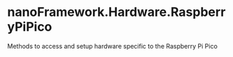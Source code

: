 # nanoFramework.Hardware.RaspberryPiPico
Methods to access and setup hardware specific to the Raspberry Pi Pico
